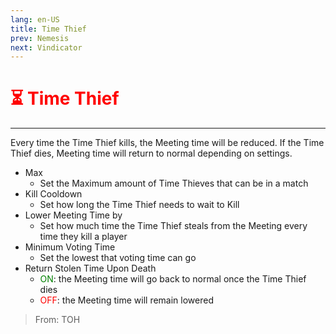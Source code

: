 ```yaml
---
lang: en-US
title: Time Thief
prev: Nemesis
next: Vindicator
---
```


# <font color="red">⏳ Time Thief</font> <Badge text="Support" type="tip" vertical="middle"/>
---

Every time the Time Thief kills, the Meeting time will be reduced. If the Time Thief dies, Meeting time will return to normal depending on settings.
* Max
  * Set the Maximum amount of Time Thieves that can be in a match
* Kill Cooldown
  * Set how long the Time Thief needs to wait to Kill
* Lower Meeting Time by
  * Set how much time the Time Thief steals from the Meeting every time they kill a player
* Minimum Voting Time
  * Set the lowest that voting time can go
* Return Stolen Time Upon Death
  * <font color=green>ON</font>: the Meeting time will go back to normal once the Time Thief dies
  * <font color=red>OFF</font>: the Meeting time will remain lowered

> From: TOH